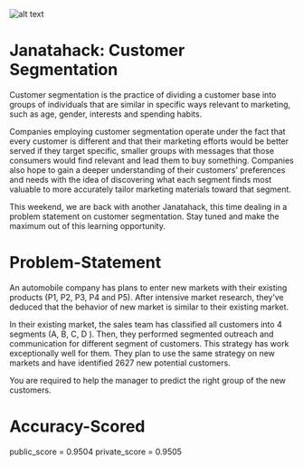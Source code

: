 ![alt text](https://github.com/sahilrozera16/covid-19-dashboard/blob/master/Screenshot%20(1).png)
# Janatahack: Customer Segmentation

Customer segmentation is the practice of dividing a customer base into groups of individuals that are similar in specific ways relevant to marketing, such as age, gender, interests and spending habits.

Companies employing customer segmentation operate under the fact that every customer is different and that their marketing efforts would be better served if they target specific, smaller groups with messages that those consumers would find relevant and lead them to buy something. Companies also hope to gain a deeper understanding of their customers' preferences and needs with the idea of discovering what each segment finds most valuable to more accurately tailor marketing materials toward that segment.

This weekend, we are back with another Janatahack, this time dealing in a problem statement on customer segmentation. Stay tuned and make the maximum out of this learning opportunity.


# Problem-Statement

An automobile company has plans to enter new markets with their existing products (P1, P2, P3, P4 and P5). After intensive market research, they’ve deduced that the behavior of new market is similar to their existing market. 

In their existing market, the sales team has classified all customers into 4 segments (A, B, C, D ). Then, they performed segmented outreach and communication for different segment of customers. This strategy has work exceptionally well for them. They plan to use the same strategy on new markets and have identified 2627 new potential customers. 

You are required to help the manager to predict the right group of the new customers.

# Accuracy-Scored

public_score   =  0.9504
private_score  =  0.9505
